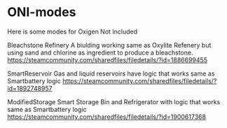 # ONI-modes
Here is some modes for Oxigen Not Included

Bleachstone Refinery
A biulding working same as Oxylite Refenery but using sand and chlorine as ingredient to produce a bleachstone.
https://steamcommunity.com/sharedfiles/filedetails/?id=1886699455

SmartReservoir
Gas and liquid reservoirs have logic that works same as Smartbattery logic
https://steamcommunity.com/sharedfiles/filedetails/?id=1892748957

ModifiedStorage
Smart Storage Bin and Refrigerator with logic that works same as Smartbattery logic
https://steamcommunity.com/sharedfiles/filedetails/?id=1900617368
<!-- 
SolidSensors
Element, temperature and germ sensors for solid materials conveyed by rails.
https://steamcommunity.com/sharedfiles/filedetails/?id=1905942092
-->
